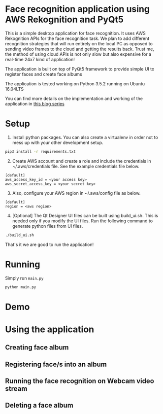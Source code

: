 # Face recognition application using AWS Rekognition and PyQt5
This is a simple desktop application for face recognition. It uses AWS Rekognition APIs
for the face recognition task. We plan to add different recognition
strategies that will run entirely on the local PC as opposed to sending
video frames to the cloud and getting the results back. Trust me, the method of using cloud APIs is
not only slow but also expensive for a real-time 24x7 kind of application!

The application is built on top of PyQt5 framework to provide simple
UI to register faces and create face albums

The application is tested working on Python 3.5.2 running on Ubuntu 16.04LTS

You can find more details on the implementation and working of the application
in [this blog series]()

# Setup
1. Install python packages. You can also create a virtualenv in order not to
mess up with your other development setup.
```bash
pip3 install -r requirements.txt
```
2. Create AWS account and create a role and include the credentials in ~/.aws/credentials file.
See the example credentials file below.
```text
[default]
aws_access_key_id = <your access key>
aws_secret_access_key = <your secret key>

```
3. Also, configure your AWS region in ~/.aws/config file as below.
```text
[default]
region = <aws region>

```

4. [Optional] The Qt Designer UI files can be built using build_ui.sh. This is
needed only if you modify the UI files. Run the following command to generate
python files from UI files.
```bash
./build_ui.sh
``` 

That's it we are good to run the application!

# Running
Simply run `main.py`
```bash
python main.py
```

# Demo

# Using the application

## Creating face album

## Registering face/s into an album

## Running the face recognition on Webcam video stream

## Deleting a face album
